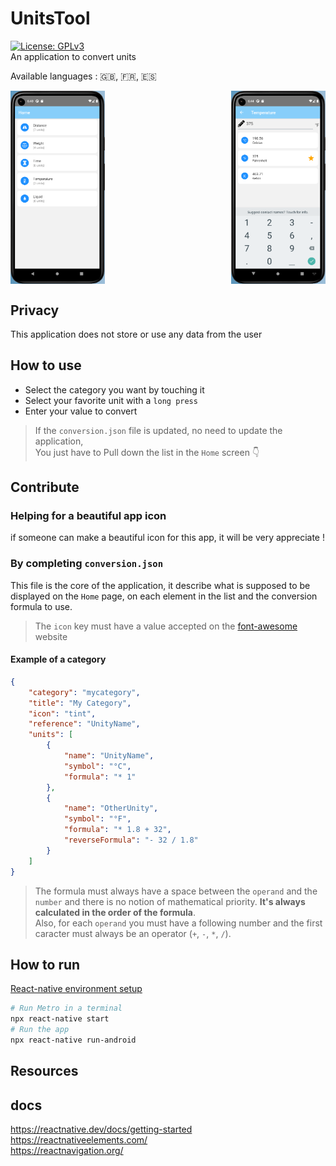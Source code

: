 # UnitsTool
[![License: GPLv3](https://img.shields.io/badge/License-GPLv3-blue.svg)](https://opensource.org/licenses/gpl-3.0)  
An application to convert units

Available languages : 🇬🇧, 🇫🇷, 🇪🇸

<div style="display: flex; flex-direction: row; justify-content: space-between;">
    <img alt="home" src="screenshot/home.png" style="width: 30%; height: 30%;"/>
    <img alt="temperature" src="screenshot/temperature.png" style="width: 30%; height: 30%;"/>
</div>

## Privacy
This application does not store or use any data from the user 

## How to use

* Select the category you want by touching it
* Select your favorite unit with a `long press`
* Enter your value to convert

> If the `conversion.json` file is updated, no need to update the application,  
> You just have to Pull down the list in the `Home` screen 👇

## Contribute

### Helping for a beautiful app icon
if someone can make a beautiful icon for this app, it will be very appreciate !

### By completing `conversion.json`
This file is the core of the application, it describe what is supposed to be displayed on the `Home` page, on each element in the list and the conversion formula to use.

> The `icon` key must have a value accepted on the [font-awesome](https://fontawesome.com/) website
#### Example of a category
```json
{
    "category": "mycategory",
    "title": "My Category",
    "icon": "tint",
    "reference": "UnityName",
    "units": [
        {
            "name": "UnityName",
            "symbol": "°C",
            "formula": "* 1"
        },
        {
            "name": "OtherUnity",
            "symbol": "°F",
            "formula": "* 1.8 + 32",
            "reverseFormula": "- 32 / 1.8"
        }
    ]
}
```
> The formula must always have a space between the `operand` and the `number` and there is no notion of mathematical priority. **It's always calculated in the order of the formula**.  
Also, for each `operand` you must have a following number and the first caracter must always be an operator (`+`, `-`, `*`, `/`).

## How to run

[React-native environment setup](https://reactnative.dev/docs/environment-setup)
```bash
# Run Metro in a terminal
npx react-native start
# Run the app
npx react-native run-android
```

## Resources

## docs
https://reactnative.dev/docs/getting-started  
https://reactnativeelements.com/    
https://reactnavigation.org/
